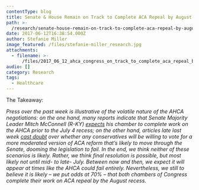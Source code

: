 ```yaml
---
contentType: blog
title: Senate & House Remain on Track to Complete ACA Repeal by August Recess
path: >-
  /research/senate-house-remain-on-track-to-complete-aca-repeal-by-august-recess/
date: 2017-06-12T16:38:54.000Z
author: Stefanie Miller
image_featured: /files/stefanie-miller_research.jpg
attachments:
  - filename: >-
      /files/2017_06_12_ahca_congress_on_track_to_complete_aca_repeal_by_august_recess.pdf
audio: []
category: Research
tags:
  - Healthcare
---
```

The Takeaway:

_Press over the past week is illustrative of the volatile nature of the AHCA negotiations: on the one hand, many reports indicate that Senate Majority Leader Mitch McConnell (R-KY) _[_expects_](https://www.wsj.com/articles/gop-leaders-to-present-senate-republicans-with-proposals-to-shape-health-care-bill-1496691943?utm_source=newsletter&utm_medium=email&utm_campaign=newsletter_axiosvitals&stream=top-stories)_ his chamber to complete work on the AHCA prior to the July 4 recess; on the other hand, articles late last week _[_cast doubt_](http://www.politico.com/story/2017/06/09/health-care-bill-conservative-senators-revolt-239364)_ over whether any conservatives will be willing to vote for a more moderated version of ACA reform that’s likely to move through the Senate, dooming the legislation to fail. In the end, we think neither of these scenarios is likely. Rather, we think final resolution is possible, but most likely not until mid- to late- July. Between now and then, we expect it will appear at times like the AHCA could fail entirely. Nevertheless, we still to believe it is likely – we put odds at 70% – that both chambers of Congress complete their work on ACA repeal by the August recess._
